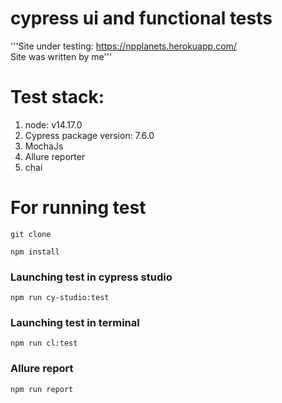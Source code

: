 # cypress ui and functional tests
'''Site under testing: https://npplanets.herokuapp.com/     
Site was written by me'''
# Test stack: 
1. node: v14.17.0
2. Cypress package version: 7.6.0
3. MochaJs
4. Allure reporter
5. chai

# For running test 
```
git clone 
```
```
npm install 
```
### Launching test in cypress studio
```
npm run cy-studio:test 
```
### Launching test in terminal 
```
npm run cl:test  
```
### Allure report
```
npm run report
```
